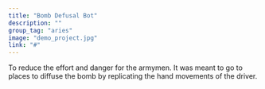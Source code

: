 ```yaml
---
title: "Bomb Defusal Bot"
description: ""
group_tag: "aries"
image: "demo_project.jpg" 
link: "#"
---
```


To reduce the effort and danger for the armymen. It was meant to go to places to diffuse the bomb by replicating the hand movements of the driver.
